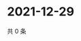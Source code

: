 # 2021-12-29

共 0 条

<!-- BEGIN WEIBO -->
<!-- 最后更新时间 Wed Dec 29 2021 18:16:19 GMT+0800 (China Standard Time) -->

<!-- END WEIBO -->
